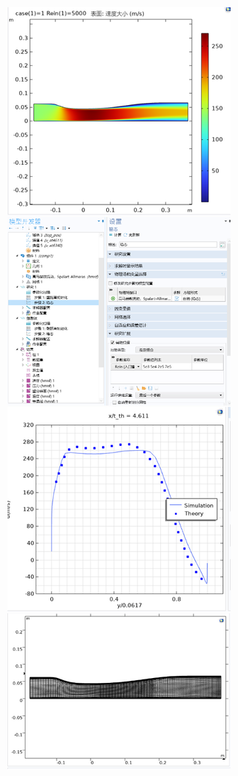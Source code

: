 ![](picture/屏幕截图%202024-06-21%20175446.png)
![](picture/屏幕截图%202024-06-21%20175518.png)
![](picture/屏幕截图%202024-06-21%20175632.png)
![](picture/屏幕截图%202024-06-21%20175706.png)